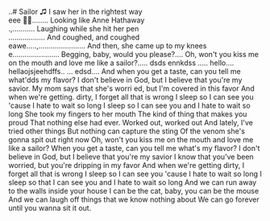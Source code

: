 ..# Sailor
♫ 
I saw her in the rightest way <br>  eee
🎵🎶........
Looking like Anne Hathaway <br>.,...........
Laughing while she hit her pen <br>..................
And coughed, and coughed <br>eawe.....,.......................
And then, she came up to my knees <br>e.......................
Begging, baby, would you please?....
Oh, won't you kiss me on the mouth and love me like a sailor?.....
dsds ennkdss
.....
hello....
hellaojsjeehdffs..
...
edsd....
 And when you get a taste, can you tell me what'dds my flavor?
I don't believe in God, but I believe that you're my savior.
My mom says that she's worri ed, but I'm covered in this favor
And when we're getting. dirty, I forget all that is wrong
I sleep so I can see you 'cause I hate to wait so long
I sleep so I can see you and I hate to wait so long
She took my fingers to her mouth
The kind of thing that makes you proud
That nothing else had ever.
Worked out, worked out
And lately, I've tried other things
But nothing can capture the sting
Of the venom she's gonna spit out right now
Oh, won't you kiss me on the mouth and love me like a sailor?
When you get a taste, can you tell me what's my flavor?
I don't believe in God, but I believe that you're my savior
I know that you've been worried, but you're dripping in my favor
And when we're getting dirty, I forget all that is wrong
I sleep so I can see you 'cause I hate to wait so long
I sleep so that I can see you and I hate to wait so long
And we can run away to the walls inside your house
I can be the cat, baby, you can be the mouse
And we can laugh off things that we know nothing about
We can go forever until you wanna sit it out.
<!--
geeznsns

